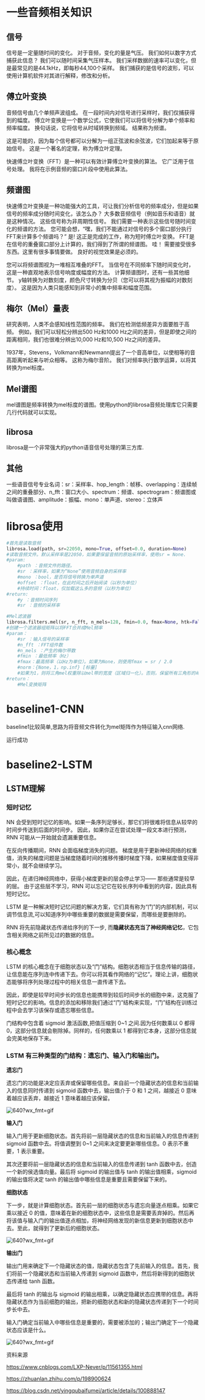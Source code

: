 # 一些音频相关知识

## 信号

信号是一定量随时间的变化。 对于音频，变化的量是气压。 我们如何以数字方式捕获此信息？ 我们可以随时间采集气压样本。 我们采样数据的速率可以变化，但是最常见的是44.1kHz，即每秒44,100个采样。 我们捕获的是信号的波形，可以使用计算机软件对其进行解释，修改和分析。

## 傅立叶变换

音频信号由几个单频声波组成。 在一段时间内对信号进行采样时，我们仅捕获得到的幅度。 傅立叶变换是一个数学公式，它使我们可以将信号分解为单个频率和频率幅度。 换句话说，它将信号从时域转换到频域。 结果称为频谱。

这是可能的，因为每个信号都可以分解为一组正弦波和余弦波，它们加起来等于原始信号。 这是一个著名的定理，称为傅立叶定理。

快速傅立叶变换（FFT）是一种可以有效计算傅立叶变换的算法。 它广泛用于信号处理。 我将在示例音频的窗口片段中使用此算法。

## 频谱图

快速傅立叶变换是一种功能强大的工具，可让我们分析信号的频率成分，但是如果信号的频率成分随时间变化，该怎么办？ 大多数音频信号（例如音乐和语音）就是这种情况。 这些信号称为非周期性信号。 我们需要一种表示这些信号随时间变化的频谱的方法。 您可能会想，“嘿，我们不能通过对信号的多个窗口部分执行FFT来计算多个频谱吗？” 是! 这正是完成的工作，称为短时傅立叶变换。 FFT是在信号的重叠窗口部分上计算的，我们得到了所谓的频谱图。 哇！ 需要接受很多东西。这里有很多事情要做。 良好的视觉效果是必须的。

您可以将频谱图视为一堆相互堆叠的FFT。 当信号在不同频率下随时间变化时，这是一种直观地表示信号响度或幅度的方法。 计算频谱图时，还有一些其他细节。 y轴转换为对数刻度，颜色尺寸转换为分贝（您可以将其视为振幅的对数刻度）。 这是因为人类只能感知到非常小的集中频率和幅度范围。

## 梅尔（Mel）量表

研究表明，人类不会感知线性范围的频率。 我们在检测低频差异方面要胜于高频。 例如，我们可以轻松分辨出500 Hz和1000 Hz之间的差异，但是即使之间的距离相同，我们也很难分辨出10,000 Hz和10,500 Hz之间的差异。

1937年，Stevens，Volkmann和Newmann提出了一个音高单位，以使相等的音高距离听起来与听众相等。 这称为梅尔音阶。 我们对频率执行数学运算，以将其转换为mel标度。

## Mel谱图

mel谱图是频率转换为mel标度的谱图。使用python的librosa音频处理库它只需要几行代码就可以实现。

## librosa

librosa是一个非常强大的python语音信号处理的第三方库.

## 其他

一些语音信号专业名词：sr：采样率、hop_length：帧移、overlapping：连续帧之间的重叠部分、n_fft：窗口大小、spectrum：频谱、spectrogram：频谱图或叫做语谱图、amplitude：振幅、mono：单声道、stereo：立体声

# librosa使用

```python
#首先是读取音频
librosa.load(path, sr=22050, mono=True, offset=0.0, duration=None)
#读取音频文件。默认采样率是22050，如果要保留音频的原始采样率，使用sr = None.
#param:
	#path ：音频文件的路径。
	#sr ：采样率，如果为“None”使用音频自身的采样率
	#mono ：bool，是否将信号转换为单声道
	#offset ：float，在此时间之后开始阅读（以秒为单位）
	#持续时间：float，仅加载这么多的音频（以秒为单位）
#return:
	#y ：音频时间序列
	#sr ：音频的采样率
```

```python
#Mel滤波器
librosa.filters.mel(sr, n_fft, n_mels=128, fmin=0.0, fmax=None, htk=False, norm=1)
#创建一个滤波器组矩阵以将FFT合并成Mel频率
#param：
	#sr ：输入信号的采样率
	#n_fft ：FFT组件数
	#n_mels ：产生的梅尔带数
	#fmin ：最低频率（Hz）
	#fmax：最高频率（以Hz为单位）。如果为None，则使用fmax = sr / 2.0
	#norm：{None，1，np.inf} [标量]
	#如果为1，则将三角mel权重除以mel带的宽度（区域归一化）。否则，保留所有三角形的峰值为1.0
#return：
	#Mel变换矩阵
```

# baseline1-CNN

baseline1比较简单,思路为将音频文件转化为mel矩阵作为特征输入cnn网络.

运行成功

# baseline2-LSTM

## LSTM理解

### 短时记忆

NN 会受到短时记忆的影响。如果一条序列足够长，那它们将很难将信息从较早的时间步传送到后面的时间步。 因此，如果你正在尝试处理一段文本进行预测，RNN 可能从一开始就会遗漏重要信息。

在反向传播期间，RNN 会面临梯度消失的问题。 梯度是用于更新神经网络的权重值，消失的梯度问题是当梯度随着时间的推移传播时梯度下降，如果梯度值变得非常小，就不会继续学习。

因此，在递归神经网络中，获得小梯度更新的层会停止学习—— 那些通常是较早的层。 由于这些层不学习，RNN 可以忘记它在较长序列中看到的内容，因此具有短时记忆。

LSTM 是一种解决短时记忆问题的解决方案，它们具有称为“门”的内部机制，可以调节信息流,可以知道序列中哪些重要的数据是需要保留，而哪些是要删除的。

RNN 将先前隐藏状态传递给序列的下一步, 而**隐藏状态充当了神经网络记忆**，它包含相关网络之前所见过的数据的信息。

### 核心概念

LSTM 的核心概念在于细胞状态以及“门”结构。细胞状态相当于信息传输的路径，让信息能在序列连中传递下去。你可以将其看作网络的“记忆”。理论上讲，细胞状态能够将序列处理过程中的相关信息一直传递下去。

因此，即使是较早时间步长的信息也能携带到较后时间步长的细胞中来，这克服了短时记忆的影响。信息的添加和移除我们通过“门”结构来实现，“门”结构在训练过程中会去学习该保存或遗忘哪些信息。

门结构中包含着 sigmoid 激活函数,把值压缩到 0~1 之间.因为任何数乘以 0 都得 0，这部分信息就会剔除掉。同样的，任何数乘以 1 都得到它本身，这部分信息就会完美地保存下来。

### LSTM 有三种类型的门结构：遗忘门、输入门和输出门。

**遗忘门**

 遗忘门的功能是决定应丢弃或保留哪些信息。来自前一个隐藏状态的信息和当前输入的信息同时传递到 sigmoid 函数中去，输出值介于 0 和 1 之间，越接近 0 意味着越应该丢弃，越接近 1 意味着越应该保留。

![640?wx_fmt=gif](https://imgconvert.csdnimg.cn/aHR0cHM6Ly9tbWJpei5xcGljLmNuL21tYml6X2dpZi9CblNORWFmaWNGQWIxaDZOQ28wNWF0Qlh2ZHU3UThQaWJwbURHVmljTHhVRGRVYlhsUmF5Tm9NUzZUU3dsUE5CYW1vNVR1WlBLWlpFVDdoZ2ZYUGJXZ1pQZy82NDA_d3hfZm10PWdpZg?x-oss-process=image/format,png)

**输入门**

输入门用于更新细胞状态。首先将前一层隐藏状态的信息和当前输入的信息传递到 sigmoid 函数中去。将值调整到 0~1 之间来决定要更新哪些信息。0 表示不重要，1 表示重要。

其次还要将前一层隐藏状态的信息和当前输入的信息传递到 tanh 函数中去，创造一个新的侯选值向量。最后将 sigmoid 的输出值与 tanh 的输出值相乘，sigmoid 的输出值将决定 tanh 的输出值中哪些信息是重要且需要保留下来的。

**细胞状态**

下一步，就是计算细胞状态。首先前一层的细胞状态与遗忘向量逐点相乘。如果它乘以接近 0 的值，意味着在新的细胞状态中，这些信息是需要丢弃掉的。然后再将该值与输入门的输出值逐点相加，将神经网络发现的新信息更新到细胞状态中去。至此，就得到了更新后的细胞状态。

![640?wx_fmt=gif](https://imgconvert.csdnimg.cn/aHR0cHM6Ly9tbWJpei5xcGljLmNuL21tYml6X2dpZi9CblNORWFmaWNGQWIxaDZOQ28wNWF0Qlh2ZHU3UThQaWJwdE1pYkx1NDFGWjhNaWJZU3RiaEg2WU93MlFEUzNPY25aYmtZNkpEa3ZwZXJndXdlVndSMVR2aWFBLzY0MD93eF9mbXQ9Z2lm?x-oss-process=image/format,png)

**输出门**

输出门用来确定下一个隐藏状态的值，隐藏状态包含了先前输入的信息。首先，我们将前一个隐藏状态和当前输入传递到 sigmoid 函数中，然后将新得到的细胞状态传递给 tanh 函数。

最后将 tanh 的输出与 sigmoid 的输出相乘，以确定隐藏状态应携带的信息。再将隐藏状态作为当前细胞的输出，把新的细胞状态和新的隐藏状态传递到下一个时间步长中去。

输入门确定当前输入中哪些信息是重要的，需要被添加的；输出门确定下一个隐藏状态应该是什么。

![640?wx_fmt=gif](https://imgconvert.csdnimg.cn/aHR0cHM6Ly9tbWJpei5xcGljLmNuL21tYml6X2dpZi9CblNORWFmaWNGQWIxaDZOQ28wNWF0Qlh2ZHU3UThQaWJwSW9ZaENOVHp1YVM0WGNQb3Nnb1c2b3dkZ0VlUFJibm5BbzVaaWNpYmMyV1pVcUNLR0RpYmRxUXZ3LzY0MD93eF9mbXQ9Z2lm?x-oss-process=image/format,png)

资料来源

https://www.cnblogs.com/LXP-Never/p/11561355.html

https://zhuanlan.zhihu.com/p/198900624

https://blog.csdn.net/yingqubaifumei/article/details/100888147

